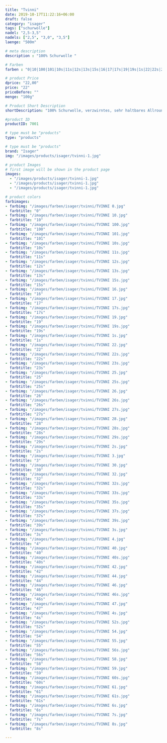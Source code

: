 ```yaml
---
title: "Tvinni"
date: 2019-10-17T11:22:16+06:00
draft: false
category: "isager"
tags: ["schurwolle"]
nadel: "2,5-3,5"
nadels: ["2,5", "3,0", "3,5"] 
laenge: "500m"

# meta description
description : "100% Schurwolle "

# Farben
farben : "0|10|100|101|10s|11s|12s|13s|15s|16|17|17s|19|19s|1s|22|22s|23s|25|25s|26|26s|27s|28|28s|29s|2s|3|30|32|32s|33s|35s|37s|39s|3s|4|40|40s|42|44|46|46s|47|4s|52s|54|55|56s|58|59|60s|61|61s|6s|7s|8s"

# product Price
dprice: "22,00"
price: "22"
priceBefore: ""
menge: "100g"

# Product Short Description
shortDescription: "100% Schurwolle, verzwirntes, sehr haltbares Allround-Garn"

#product ID
productID: 7001

# type must be "products"
type: "products"

# type must be "products"
brand: "Isager"
img: "/images/products/isager/tvinni-1.jpg"   

# product Images
# first image will be shown in the product page
images:
  - "/images/products/isager/tvinni-1.jpg"
  - "/images/products/isager/tvinni-1.jpg"
  - "/images/products/isager/tvinni-1.jpg"

# product colors
farbimages:
- farbimg: "/images/farben/isager/tvinni/TVINNI 0.jpg"	
  farbtitle: "0"
- farbimg: "/images/farben/isager/tvinni/TVINNI 10.jpg"	
  farbtitle: "10"
- farbimg: "/images/farben/isager/tvinni/TVINNI 100.jpg"	
  farbtitle: "100"
- farbimg: "/images/farben/isager/tvinni/TVINNI 101.jpg"	
  farbtitle: "101"
- farbimg: "/images/farben/isager/tvinni/TVINNI 10s.jpg"	
  farbtitle: "10s"
- farbimg: "/images/farben/isager/tvinni/TVINNI 11s.jpg"	
  farbtitle: "11s"
- farbimg: "/images/farben/isager/tvinni/TVINNI 12s.jpg"	
  farbtitle: "12s"
- farbimg: "/images/farben/isager/tvinni/TVINNI 13s.jpg"	
  farbtitle: "13s"
- farbimg: "/images/farben/isager/tvinni/TVINNI 15s.jpg"	
  farbtitle: "15s"
- farbimg: "/images/farben/isager/tvinni/TVINNI 16.jpg"	
  farbtitle: "16"
- farbimg: "/images/farben/isager/tvinni/TVINNI 17.jpg"	
  farbtitle: "17"
- farbimg: "/images/farben/isager/tvinni/TVINNI 17s.jpg"	
  farbtitle: "17s"
- farbimg: "/images/farben/isager/tvinni/TVINNI 19.jpg"	
  farbtitle: "19"
- farbimg: "/images/farben/isager/tvinni/TVINNI 19s.jpg"	
  farbtitle: "19s"
- farbimg: "/images/farben/isager/tvinni/TVINNI 1s.jpg"	
  farbtitle: "1s"
- farbimg: "/images/farben/isager/tvinni/TVINNI 22.jpg"	
  farbtitle: "22"
- farbimg: "/images/farben/isager/tvinni/TVINNI 22s.jpg"	
  farbtitle: "22s"
- farbimg: "/images/farben/isager/tvinni/TVINNI 23s.jpg"	
  farbtitle: "23s"
- farbimg: "/images/farben/isager/tvinni/TVINNI 25.jpg"	
  farbtitle: "25"
- farbimg: "/images/farben/isager/tvinni/TVINNI 25s.jpg"	
  farbtitle: "25s"
- farbimg: "/images/farben/isager/tvinni/TVINNI 26.jpg"	
  farbtitle: "26"
- farbimg: "/images/farben/isager/tvinni/TVINNI 26s.jpg"	
  farbtitle: "26s"
- farbimg: "/images/farben/isager/tvinni/TVINNI 27s.jpg"	
  farbtitle: "27s"
- farbimg: "/images/farben/isager/tvinni/TVINNI 28.jpg"	
  farbtitle: "28"
- farbimg: "/images/farben/isager/tvinni/TVINNI 28s.jpg"	
  farbtitle: "28s"
- farbimg: "/images/farben/isager/tvinni/TVINNI 29s.jpg"	
  farbtitle: "29s"
- farbimg: "/images/farben/isager/tvinni/TVINNI 2s.jpg"	
  farbtitle: "2s"
- farbimg: "/images/farben/isager/tvinni/TVINNI 3.jpg"	
  farbtitle: "3"
- farbimg: "/images/farben/isager/tvinni/TVINNI 30.jpg"	
  farbtitle: "30"
- farbimg: "/images/farben/isager/tvinni/TVINNI 32.jpg"	
  farbtitle: "32"
- farbimg: "/images/farben/isager/tvinni/TVINNI 32s.jpg"	
  farbtitle: "32s"
- farbimg: "/images/farben/isager/tvinni/TVINNI 33s.jpg"	
  farbtitle: "33s"
- farbimg: "/images/farben/isager/tvinni/TVINNI 35s.jpg"	
  farbtitle: "35s"
- farbimg: "/images/farben/isager/tvinni/TVINNI 37s.jpg"	
  farbtitle: "37s"
- farbimg: "/images/farben/isager/tvinni/TVINNI 39s.jpg"	
  farbtitle: "39s"
- farbimg: "/images/farben/isager/tvinni/TVINNI 3s.jpg"	
  farbtitle: "3s"
- farbimg: "/images/farben/isager/tvinni/TVINNI 4.jpg"	
  farbtitle: "4"
- farbimg: "/images/farben/isager/tvinni/TVINNI 40.jpg"	
  farbtitle: "40"
- farbimg: "/images/farben/isager/tvinni/TVINNI 40s.jpg"	
  farbtitle: "40s"
- farbimg: "/images/farben/isager/tvinni/TVINNI 42.jpg"	
  farbtitle: "42"
- farbimg: "/images/farben/isager/tvinni/TVINNI 44.jpg"	
  farbtitle: "44"
- farbimg: "/images/farben/isager/tvinni/TVINNI 46.jpg"	
  farbtitle: "46"
- farbimg: "/images/farben/isager/tvinni/TVINNI 46s.jpg"	
  farbtitle: "46s"
- farbimg: "/images/farben/isager/tvinni/TVINNI 47.jpg"	
  farbtitle: "47"
- farbimg: "/images/farben/isager/tvinni/TVINNI 4s.jpg"	
  farbtitle: "4s"
- farbimg: "/images/farben/isager/tvinni/TVINNI 52s.jpg"	
  farbtitle: "52s"
- farbimg: "/images/farben/isager/tvinni/TVINNI 54.jpg"	
  farbtitle: "54"
- farbimg: "/images/farben/isager/tvinni/TVINNI 55.jpg"	
  farbtitle: "55"
- farbimg: "/images/farben/isager/tvinni/TVINNI 56s.jpg"	
  farbtitle: "56s"
- farbimg: "/images/farben/isager/tvinni/TVINNI 58.jpg"	
  farbtitle: "58"
- farbimg: "/images/farben/isager/tvinni/TVINNI 59.jpg"	
  farbtitle: "59"
- farbimg: "/images/farben/isager/tvinni/TVINNI 60s.jpg"	
  farbtitle: "60s"
- farbimg: "/images/farben/isager/tvinni/TVINNI 61.jpg"	
  farbtitle: "61"
- farbimg: "/images/farben/isager/tvinni/TVINNI 61s.jpg"	
  farbtitle: "61s"
- farbimg: "/images/farben/isager/tvinni/TVINNI 6s.jpg"	
  farbtitle: "6s"
- farbimg: "/images/farben/isager/tvinni/TVINNI 7s.jpg"	
  farbtitle: "7s"
- farbimg: "/images/farben/isager/tvinni/TVINNI 8s.jpg"	
  farbtitle: "8s"

---
```



